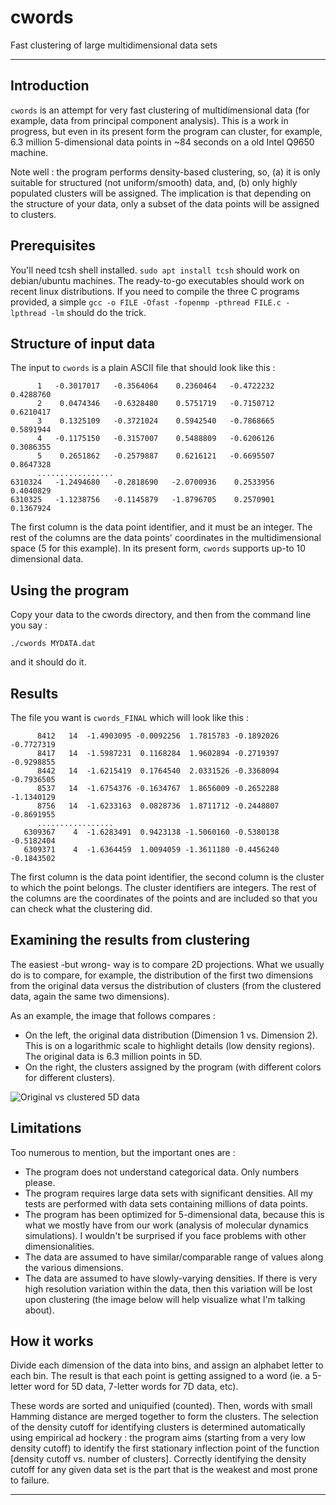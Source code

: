 # cwords
Fast clustering of large multidimensional data sets
____________________________________________________________________


## Introduction

`cwords` is an attempt for very fast clustering of multidimensional data (for example,
data from principal component analysis). This is a work in progress, but even in its 
present form the program can cluster, for example, 6.3 million 5-dimensional data points 
in ~84 seconds on a old Intel Q9650 machine.

Note well : the program performs density-based clustering, so, (a) it is only suitable
for structured (not uniform/smooth) data, and, (b) only highly populated clusters will be assigned. 
The implication is that depending on the structure of your 
data, only a subset of the data points will be assigned to clusters.



## Prerequisites 

You'll need tcsh shell installed. `sudo apt install tcsh` should work on debian/ubuntu 
machines. The ready-to-go executables should work on recent linux distributions. If you need 
to compile the three C programs provided, a simple `gcc -o FILE -Ofast -fopenmp -pthread FILE.c -lpthread -lm` 
should do the trick.



## Structure of input data

The input to `cwords` is a plain ASCII file that should look like this :

```
      1   -0.3017017   -0.3564064    0.2360464   -0.4722232    0.4288760
      2    0.0474346   -0.6328480    0.5751719   -0.7150712    0.6210417
      3    0.1325109   -0.3721024    0.5942540   -0.7868665    0.5891944
      4   -0.1175150   -0.3157007    0.5488809   -0.6206126    0.3086355
      5    0.2651862   -0.2579887    0.6216121   -0.6695507    0.8647328
      .................
6310324   -1.2494680   -0.2818690   -2.0700936    0.2533956    0.4040829
6310325   -1.1238756   -0.1145879   -1.8796705    0.2570901    0.1367924
```

The first column is the data point identifier, and it must be an integer. 
The rest of the columns are the data points' coordinates in the multidimensional space 
(5 for this example). In its present form, `cwords` supports up-to 10 dimensional data.


## Using the program

Copy your data to the cwords directory, and then from the command line you say :

```
./cwords MYDATA.dat
```

and it should do it.




## Results

The file you want is `cwords_FINAL` which will look like this :

```
      8412   14  -1.4903095 -0.0092256  1.7815783 -0.1892026 -0.7727319
      8417   14  -1.5987231  0.1168284  1.9602894 -0.2719397 -0.9298855
      8442   14  -1.6215419  0.1764540  2.0331526 -0.3368094 -0.7936505
      8537   14  -1.6754376 -0.1634767  1.8656009 -0.2652288 -1.1340129
      8756   14  -1.6233163  0.0828736  1.8711712 -0.2448807 -0.8691955
      .................
   6309367    4  -1.6283491  0.9423138 -1.5060160 -0.5380138 -0.5182404
   6309371    4  -1.6364459  1.0094059 -1.3611180 -0.4456240 -0.1843502
```

The first column is the data point identifier, the second column is the cluster 
to which the point belongs. The cluster identifiers are integers. The rest of the 
columns are the coordinates of the points and are included so that you can check 
what the clustering did.


## Examining the results from clustering

The easiest -but wrong- way is to compare 2D projections. What we usually do is to compare, 
for example, the distribution of the first two dimensions from the original data
versus the distribution of clusters (from the clustered data, again the same two dimensions).

As an example, the image that follows compares : 

* On the left, the original data distribution (Dimension 1 vs. Dimension 2). This is on a
  logarithmic scale to highlight details (low density regions). The original data is 6.3 million
  points in 5D.
* On the right, the clusters assigned by the program (with different colors for different clusters).

![Original vs clustered 5D data](https://user-images.githubusercontent.com/39924257/231256427-4a34effe-0931-48e0-a07e-27f0e8fe4c60.png)




## Limitations

Too numerous to mention, but the important ones are :

* The program does not understand categorical data. Only numbers please.
* The program requires large data sets with significant densities. All my tests 
  are performed with data sets containing millions of data points.
* The program has been optimized for 5-dimensional data, because this is what
  we mostly have from our work (analysis of molecular dynamics simulations).
  I wouldn't be surprised if you face problems with other dimensionalities.
* The data are assumed to have similar/comparable range of values along the various 
  dimensions.
* The data are assumed to have slowly-varying densities. If there is very high
  resolution variation within the data, then this variation will be lost upon 
  clustering (the image below will help visualize what I'm talking about).



## How it works

Divide each dimension of the data into bins, and assign an alphabet letter
to each bin. The result is that each point is getting assigned to a word
(ie. a 5-letter word for 5D data, 7-letter words for 7D data, etc).

These words are sorted and uniquified (counted). Then, words with small 
Hamming distance are merged together to form the clusters. The selection of the density 
cutoff for identifying clusters is determined automatically using 
empirical ad hockery : the program aims (starting from a very low 
density cutoff) to identify the first stationary inflection point of the 
function [density cutoff vs. number of clusters]. Correctly identifying 
the density cutoff for any given data set is the part that 
is the weakest and most prone to failure.

____________________________________________________________________


